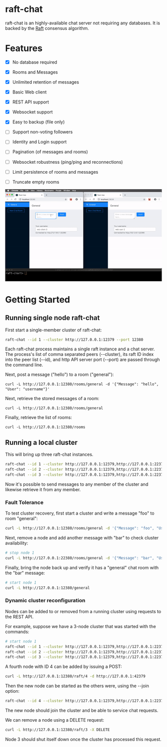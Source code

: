# raft-chat

raft-chat is an highly-available chat server not requiring any databases. It is backed by the [Raft][raft] consensus algorithm.

[raft]: http://raftconsensus.github.io/

# Features

- [x] No database required
- [x] Rooms and Messages
- [x] Unlimited retention of messages 
- [x] Basic Web client
- [x] REST API support
- [x] Websocket support
- [x] Easy to backup (file only)
- [ ] Support non-voting followers
- [ ] Identity and Login support
- [ ] Pagination (of messages and rooms)
- [ ] Websocket robustness (ping/ping and reconnections)
- [ ] Limit persistence of rooms and messages
- [ ] Truncate empty rooms


<img src="./docs/raft-chat-example.gif" />

# Getting Started

## Running single node raft-chat

First start a single-member cluster of raft-chat:

```sh
raft-chat --id 1 --cluster http://127.0.0.1:12379 --port 12380
```

Each raft-chat process maintains a single raft instance and a chat server.
The process's list of comma separated peers (--cluster), its raft ID index into the peer list (--id), and http API server port (--port) are passed through the command line.

Next, post a message ("hello") to a room ("general"):

```
curl -L http://127.0.0.1:12380/rooms/general -d '{"Message": "hello", "User": "username"}'
```

Next, retrieve the stored messages of a room:

```
curl -L http://127.0.0.1:12380/rooms/general
```

Finally, retrieve the list of rooms:

```
curl -L http://127.0.0.1:12380/rooms
```

## Running a local cluster

This will bring up three raft-chat instances.

```sh
raft-chat --id 1 --cluster http://127.0.0.1:12379,http://127.0.0.1:22379,http://127.0.0.1:32379 --port 12380
raft-chat --id 2 --cluster http://127.0.0.1:12379,http://127.0.0.1:22379,http://127.0.0.1:32379 --port 22380
raft-chat --id 3 --cluster http://127.0.0.1:12379,http://127.0.0.1:22379,http://127.0.0.1:32379 --port 32380
```

Now it's possible to send messages to  any member of the cluster and likewise retrieve it from any member.

### Fault Tolerance

To test cluster recovery, first start a cluster and write a message  "foo" to room "general":

```sh
curl -L http://127.0.0.1:12380/rooms/general -d '{"Message": "foo", "User": "username"}'
```

Next, remove a node and add another message  with "bar" to check cluster availability:

```sh
# stop node 1
curl -L http://127.0.0.1:22380/rooms/general -d '{"Message": "bar", "User": "username"}'
```

Finally, bring the node back up and verify it has a "general" chat room with the "bar" message:

```sh
# start node 1
curl -L http://127.0.0.1:12380/general
```

### Dynamic cluster reconfiguration

Nodes can be added to or removed from a running cluster using requests to the REST API.

For example, suppose we have a 3-node cluster that was started with the commands:
```sh
# start node 1
raft-chat --id 1 --cluster http://127.0.0.1:12379,http://127.0.0.1:22379,http://127.0.0.1:32379 --port 12380
raft-chat --id 2 --cluster http://127.0.0.1:12379,http://127.0.0.1:22379,http://127.0.0.1:32379 --port 22380
raft-chat --id 3 --cluster http://127.0.0.1:12379,http://127.0.0.1:22379,http://127.0.0.1:32379 --port 32380
```

A fourth node with ID 4 can be added by issuing a POST:
```sh
curl -L http://127.0.0.1:12380/raft/4 -d http://127.0.0.1:42379
```

Then the new node can be started as the others were, using the --join option:
```sh
raft-chat --id 4 --cluster http://127.0.0.1:12379,http://127.0.0.1:22379,http://127.0.0.1:32379,http://127.0.0.1:42379 --port 42380 --join
```

The new node should join the cluster and be able to service chat requests.

We can remove a node using a DELETE request:
```sh
curl -L http://127.0.0.1:12380/raft/3 -X DELETE
```

Node 3 should shut itself down once the cluster has processed this request.
